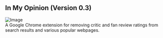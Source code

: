 ## In My Opinion (Version 0.3)

![Image](../master/images/imo.png)  
A Google Chrome extension for removing critic and fan review ratings from search results and various popular webpages.

